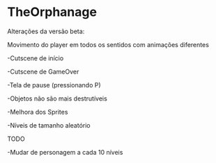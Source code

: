 # TheOrphanage

Alterações da versão beta:

Movimento do player em todos os sentidos com animações diferentes

-Cutscene de início

-Cutscene de GameOver

-Tela de pause (pressionando P)

-Objetos não são mais destrutíveis

-Melhora dos Sprites

-Níveis de tamanho aleatório

TODO

-Mudar de personagem a cada 10 níveis
